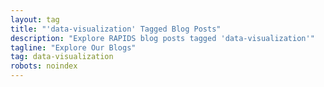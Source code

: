 ```yaml
---
layout: tag
title: "'data-visualization' Tagged Blog Posts"
description: "Explore RAPIDS blog posts tagged 'data-visualization'"
tagline: "Explore Our Blogs"
tag: data-visualization
robots: noindex
---
```

